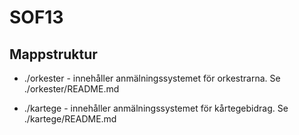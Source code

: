 SOF13
=====

## Mappstruktur

* ./orkester - innehåller anmälningssystemet för orkestrarna. Se ./orkester/README.md

* ./kartege - innehåller anmälningssystemet för kårtegebidrag. Se ./kartege/README.md
